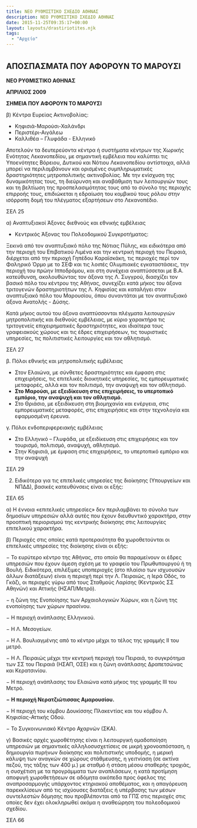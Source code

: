 ```yaml
---
title: ΝΕΟ ΡΥΘΜΙΣΤΙΚΟ ΣΧΕΔΙΟ ΑΘΗΝΑΣ
description: ΝΕΟ ΡΥΘΜΙΣΤΙΚΟ ΣΧΕΔΙΟ ΑΘΗΝΑΣ
date: 2015-11-25T09:35:17+00:00
layout: layouts/drastiriotites.njk
tags:
  - "Αρχείο"
---
```


<!-- excerpt -->

#

## ΑΠΟΣΠΑΣΜΑΤΑ ΠΟΥ ΑΦΟΡΟΥΝ ΤΟ ΜΑΡΟΥΣΙ

**ΝΕΟ ΡΥΘΜΙΣΤΙΚΟ ΑΘΗΝΑΣ**

**ΑΠΡΙΛΙΟΣ 2009**

**ΣΗΜΕΙΑ ΠΟΥ ΑΦΟΡΟΥΝ ΤΟ ΜΑΡΟΥΣΙ**

β) Κέντρα Ευρείας Ακτινοβολίας:

- Κηφισιά-Μαρούσι-Χαλάνδρι
- Περιστέρι-Αιγάλεω
- Καλλιθέα – Γλυφάδα - Ελληνικό

Αποτελούν τα δευτερεύοντα κέντρα ή συστήματα κέντρων της Χωρικής Ενότητας Λεκανοπεδίου, με σημαντική εμβέλεια που καλύπτει τις Υποενότητες Βόρειου, Δυτικού και Νότιου Λεκανοπεδίου αντίστοιχα, αλλά μπορεί να περιλαμβάνουν και ορισμένες συμπληρωματικές δραστηριότητες μητροπολιτικής ακτινοβολίας. Με την ενίσχυση της δυναμικότητας τους, τη διεύρυνση και αναβάθμιση των λειτουργιών τους και τη βελτίωση της προσπελασιμότητας τους από το σύνολο της περιοχής επιρροής τους, επιδιώκεται η εδραίωση του κομβικού τους ρόλου στην ισόρροπη δομή του πλέγματος εξαρτήσεων στο Λεκανοπέδιο.

ΣΕΛ 25

α) Αναπτυξιακοί Άξονες διεθνούς και εθνικής εμβέλειας

- Κεντρικός Άξονας του Πολεοδομικού Συγκροτήματος:

Ξεκινά από τον αναπτυξιακό πόλο της Νότιας Πύλης, και ειδικότερα από την περιοχή του Επιβατικού Λιμένα και την κεντρική περιοχή του Πειραιά, διέρχεται από την περιοχή Γηπέδου Καραϊσκάκη, τις περιοχές περί τον Φαληρικό Όρμο με το ΣΕΦ και τις λοιπές Ολυμπιακές εγκαταστάσεις, την περιοχή του πρώην Ιπποδρόμου, και στη συνέχεια αναπτύσσεται με Β.Α. κατεύθυνση, ακολουθώντας τον άξονα της Λ. Συγγρού, διασχίζει τον βασικό πόλο του κέντρου της Αθήνας, συνεχίζει κατά μήκος του άξονα τριτογενών δραστηριοτήτων της Λ. Κηφισίας και καταλήγει στον αναπτυξιακό πόλο του Μαρουσίου, όπου συναντάται με τον αναπτυξιακό άξονα Ανατολής - Δύσης.

Κατά μήκος αυτού του άξονα αναπτύσσονται πλέγματα λειτουργιών μητροπολιτικής και διεθνούς εμβέλειας, με κύριο χαρακτήρα τις τριτογενείς επιχειρηματικές δραστηριότητες, και ιδιαίτερα τους γραφειακούς χώρους και τις έδρες επιχειρήσεων, τις τουριστικές υπηρεσίες, τις πολιτιστικές λειτουργίες και τον αθλητισμό.

ΣΕΛ 27

β. Πόλοι εθνικής και μητροπολιτικής εμβέλειας

- Στον Ελαιώνα, με σύνθετες δραστηριότητες και έμφαση στις επιχειρήσεις, τις επιτελικές διοικητικές υπηρεσίες, τις εμπορευματικές μεταφορές, αλλά και τον πολιτισμό, την αναψυχή και τον αθλητισμό.
- **Στο Μαρούσι, με εξειδίκευση στις επιχειρήσεις, το υπερτοπικό εμπόριο, την αναψυχή και τον αθλητισμό.**
- Στο Θριάσιο, με εξειδίκευση στη βιομηχανία και ενέργεια, στις εμπορευματικές μεταφορές, στις επιχειρήσεις και στην τεχνολογία και εφαρμοσμένη έρευνα.

γ. Πόλοι ενδοπεριφερειακής εμβέλειας

- Στο Ελληνικό – Γλυφάδα, με εξειδίκευση στις επιχειρήσεις και τον τουρισμό, πολιτισμό, αναψυχή, αθλητισμό.
- Στην Κηφισιά, με έμφαση στις επιχειρήσεις, το υπερτοπικό εμπόριο και την αναψυχή

ΣΕΛ 29

2. Ειδικότερα για τις επιτελικές υπηρεσίες της διοίκησης (Υπουργείων και ΝΠΔΔ), βασικές κατευθύνσεις είναι οι εξής:

ΣΕΛ 65

α) Η έννοια «επιτελικές υπηρεσίες» δεν περιλαμβάνει το σύνολο των δημοσίων υπηρεσιών αλλά αυτές που έχουν διευθυντικό χαρακτήρα, στην προοπτική περιορισμού της κεντρικής διοίκησης στις λειτουργίες επιτελικού χαρακτήρα.

β) Περιοχές στις οποίες κατά προτεραιότητα θα χωροθετούνται οι επιτελικές υπηρεσίες της διοίκησης είναι οι εξής:

− Το ευρύτερο κέντρο της Αθήνας, στο οποίο θα παραμείνουν οι έδρες υπηρεσιών που έχουν άμεση σχέση με το γραφείο του Πρωθυπουργού ή τη Βουλή. Ειδικότερα, επιλέξιμες υποπεριοχές (στο πλαίσιο των ισχυουσών άλλων διατάξεων) είναι η περιοχή περί την Λ. Πειραιώς, η Ιερά Οδός, το Γκάζι, οι περιοχές γύρω από τους Σταθμούς Λαρίσης (Κεντρικός ΣΣ Αθηνών) και Αττικής (ΗΣΑΠ/Μετρό).

− η ζώνη της Ενοποίησης των Αρχαιολογικών Χώρων, και η ζώνη της ενοποίησης των χώρων πρασίνου.

− Η περιοχή ανάπλασης Ελληνικού.

− Η Λ. Μεσογείων.

− Η Λ. Βουλιαγμένης από το κέντρο μέχρι το τέλος της γραμμής ΙΙ του μετρό.

− Η Λ. Πειραιώς μέχρι την κεντρική περιοχή του Πειραιά, το συγκρότημα των ΣΣ του Πειραιά (ΗΣΑΠ, ΟΣΕ) και η ζώνη ανάπλασης Δραπετσώνας και Κερατσινίου.

− Η περιοχή ανάπλασης του Ελαιώνα κατά μήκος της γραμμής ΙΙΙ του Μετρό.

**−** **Η περιοχή Νερατζιώτισσας Αμαρουσίου.**

− Η περιοχή του κόμβου Δουκίσσης Πλακεντίας και του κόμβου Λ. Κηφισίας-Αττικής Οδού.

− Το Συγκοινωνιακό Κέντρο Αχαρνών (ΣΚΑ).

γ) Βασικές αρχές χωροθέτησης είναι η λειτουργική ομαδοποίηση υπηρεσιών με σημαντικές αλληλοσυσχετίσεις σε μικρή χρονοαπόσταση, η δημιουργία πυρήνων διοίκησης και πολιτιστικής υποδομής, η μερική κάλυψη των αναγκών σε χώρους στάθμευσης, η γειτνίαση (σε ακτίνα πεζού, της τάξης των 400 μ.) με σταθμό ή στάση μέσου σταθερής τροχιάς, η συσχέτιση με τα προγράμματα των αναπλάσεων, η κατά προτίμηση αποφυγή χωροθετήσεων σε αδόμητα οικόπεδα προς όφελος της αναπροσαρμογής υπάρχοντος κτηριακού αποθέματος, και η απαγόρευση παρεκκλίσεων από τις ισχύουσες διατάξεις ή υπέρβασης των μέσων συντελεστών δόμησης που προβλέπονται από τα ΓΠΣ στις περιοχές στις οποίες δεν έχει ολοκληρωθεί ακόμα η αναθεώρηση του πολεοδομικού σχεδίου.

ΣΕΛ 66
